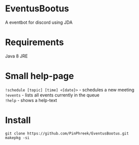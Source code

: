 # EventusBootus
A eventbot for discord using JDA

# Requirements
Java 8 JRE

# Small help-page
`!schedule [topic] [time] <[date}>` - schedules a new meeting <br>
`!events` - lists all events currently in the queue <br>
`!help` - shows a help-text <br>

# Install
`git clone https://github.com/PinPhreek/EventusBootus.git` <br>
`makepkg -si`

 <!--## Token
 * `$ sudo systemctl start eventusbottus`
* paste your Discord-Bot-Token into the file `/usr/`-->
